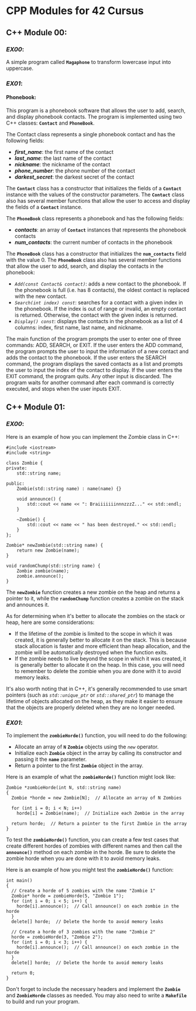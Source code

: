# CPP Modules for 42 Cursus
## C++ Module 00:
### *EX00*:
A simple program called **`Magaphone`** to transform lowercase input into uppercase.
### *EX01*:
#### Phonebook:
This program is a phonebook software that allows the user to add, search, and display phonebook contacts. The program is implemented using two C++ classes: **`Contact`** and **`PhoneBook`**.

The Contact class represents a single phonebook contact and has the following fields:
- ***first_name***: the first name of the contact
- ***last_name***: the last name of the contact
- ***nickname***: the nickname of the contact
- ***phone_number***: the phone number of the contact
- ***darkest_secret***: the darkest secret of the contact

The **`Contact`** class has a constructor that initializes the fields of a **`Contact`** instance with the values of the constructor parameters. The **`Contact`** class also has several member functions that allow the user to access and display the fields of a **`Contact`** instance.

The **`PhoneBook`** class represents a phonebook and has the following fields:

- ***contacts***: an array of **`Contact`** instances that represents the phonebook contacts
- ***num_contacts***: the current number of contacts in the phonebook

The **`PhoneBook`** class has a constructor that initializes the **`num_contacts`** field with the value 0. The **`PhoneBook`** class also has several member functions that allow the user to add, search, and display the contacts in the phonebook:

- *`Add(const Contact& contact)`*: adds a new contact to the phonebook. If the phonebook is full (i.e. has 8 contacts), the oldest contact is replaced with the new contact.
- *`Search(int index) const`*: searches for a contact with a given index in the phonebook. If the index is out of range or invalid, an empty contact is returned. Otherwise, the contact with the given index is returned.
- *`Display() const`*: displays the contacts in the phonebook as a list of 4 columns: index, first name, last name, and nickname.

The main function of the program prompts the user to enter one of three commands: ADD, SEARCH, or EXIT. If the user enters the ADD command, the program prompts the user to input the information of a new contact and adds the contact to the phonebook. If the user enters the SEARCH command, the program displays the saved contacts as a list and prompts the user to input the index of the contact to display. If the user enters the EXIT command, the program quits. Any other input is discarded. The program waits for another command after each command is correctly executed, and stops when the user inputs EXIT.

## C++ Module 01:
### *EX00*:
Here is an example of how you can implement the Zombie class in C++:
```
#include <iostream>
#include <string>

class Zombie {
private:
    std::string name;

public:
    Zombie(std::string name) : name(name) {}

    void announce() {
        std::cout << name << ": BraiiiiiiinnnzzzZ..." << std::endl;
    }

    ~Zombie() {
        std::cout << name << " has been destroyed." << std::endl;
    }
};

Zombie* newZombie(std::string name) {
    return new Zombie(name);
}

void randomChump(std::string name) {
    Zombie zombie(name);
    zombie.announce();
}
```
The **`newZombie`** function creates a new zombie on the heap and returns a pointer to it, while the **`randomChump`** function creates a zombie on the stack and announces it.

As for determining when it's better to allocate the zombies on the stack or heap, here are some considerations:

- If the lifetime of the zombie is limited to the scope in which it was created, it is generally better to allocate it on the stack. This is because stack allocation is faster and more efficient than heap allocation, and the zombie will be automatically destroyed when the function exits.
- If the zombie needs to live beyond the scope in which it was created, it is generally better to allocate it on the heap. In this case, you will need to remember to delete the zombie when you are done with it to avoid memory leaks.

It's also worth noting that in C++, it's generally recommended to use smart pointers (such as *`std::unique_ptr`* or *`std::shared_ptr`*) to manage the lifetime of objects allocated on the heap, as they make it easier to ensure that the objects are properly deleted when they are no longer needed.

### *EX01*:
To implement the **`zombieHorde()`** function, you will need to do the following:

- Allocate an array of **`N`** **`Zombie`** objects using the *`new`* operator.
- Initialize each **`Zombie`** object in the array by calling its constructor and passing it the **`name`** parameter.
- Return a pointer to the first **`Zombie`** object in the array.

Here is an example of what the **`zombieHorde()`** function might look like:
```
Zombie *zombieHorde(int N, std::string name)
{
  Zombie *horde = new Zombie[N];  // Allocate an array of N Zombies
  
  for (int i = 0; i < N; i++)
    horde[i] = Zombie(name);  // Initialize each Zombie in the array
    
  return horde;  // Return a pointer to the first Zombie in the array
}
```
To test the **`zombieHorde()`** function, you can create a few test cases that create different hordes of zombies with different names and then call the **`announce()`** method on each zombie in the horde. Be sure to delete the zombie horde when you are done with it to avoid memory leaks.

Here is an example of how you might test the **`zombieHorde()`** function:
```
int main()
{
  // Create a horde of 5 zombies with the name "Zombie 1"
  Zombie* horde = zombieHorde(5, "Zombie 1");
  for (int i = 0; i < 5; i++) {
    horde[i].announce();  // Call announce() on each zombie in the horde
  }
  delete[] horde;  // Delete the horde to avoid memory leaks

  // Create a horde of 3 zombies with the name "Zombie 2"
  horde = zombieHorde(3, "Zombie 2");
  for (int i = 0; i < 3; i++) {
    horde[i].announce();  // Call announce() on each zombie in the horde
  }
  delete[] horde;  // Delete the horde to avoid memory leaks

  return 0;
}
```
Don't forget to include the necessary headers and implement the **`Zombie`** and **`ZombieHorde`** classes as needed. You may also need to write a **`Makefile`** to build and run your program.
